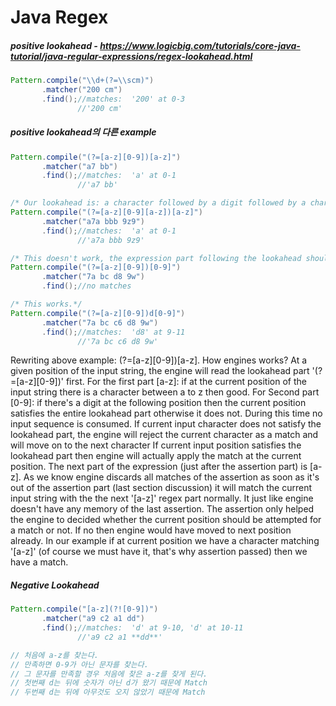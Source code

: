 # Java Regex

##### positive lookahead - https://www.logicbig.com/tutorials/core-java-tutorial/java-regular-expressions/regex-lookahead.html
```java
Pattern.compile("\\d+(?=\\scm)")
       .matcher("200 cm")
       .find();//matches:  '200' at 0-3
               //'200 cm'
```

##### positive lookahead의 다른 example
```java
Pattern.compile("(?=[a-z][0-9])[a-z]")
       .matcher("a7 bb")
       .find();//matches:  'a' at 0-1
               //'a7 bb'

/* Our lookahead is: a character followed by a digit followed by a character: but we are only want to have match for first character.*/
Pattern.compile("(?=[a-z][0-9][a-z])[a-z]")
       .matcher("a7a bbb 9z9")
       .find();//matches:  'a' at 0-1
               //'a7a bbb 9z9'

/* This doesn't work, the expression part following the lookahead should start with a character.*/
Pattern.compile("(?=[a-z][0-9])[0-9]")
       .matcher("7a bc d8 9w")
       .find();//no matches

/* This works.*/
Pattern.compile("(?=[a-z][0-9])d[0-9]")
       .matcher("7a bc c6 d8 9w")
       .find();//matches:  'd8' at 9-11
               //'7a bc c6 d8 9w'
```

Rewriting above example: (?=[a-z][0-9])[a-z].
How engines works?
At a given position of the input string, the engine will read the lookahead part '(?=[a-z][0-9])' first. 
For the first part [a-z]: if at the current position of the input string there is a character between a to z then good. 
For Second part [0-9]: if there's a digit at the following position then the current position satisfies the entire lookahead part otherwise it does not. During this time no input sequence is consumed. 
If current input character does not satisfy the lookahead part, the engine will reject the current character as a match and will move on to the next character 
If current input position satisfies the lookahead part then engine will actually apply the match at the current position. The next part of the expression (just after the assertion part) is [a-z]. As we know engine discards all matches of the assertion as soon as it's out of the assertion part (last section discussion) it will match the current input string with the the next '[a-z]' regex part normally. It just like engine doesn't have any memory of the last assertion. The assertion only helped the engine to decided whether the current position should be attempted for a match or not. If no then engine would have moved to next position already.
In our example if at current position we have a character matching '[a-z]' (of course we must have it, that's why assertion passed) then we have a match. 


##### Negative Lookahead
```java
Pattern.compile("[a-z](?![0-9])")
       .matcher("a9 c2 a1 dd")
       .find();//matches:  'd' at 9-10, 'd' at 10-11
               //'a9 c2 a1 **dd**'

// 처음에 a-z를 찾는다.
// 만족하면 0-9가 아닌 문자를 찾는다.
// 그 문자를 만족할 경우 처음에 찾은 a-z를 찾게 된다.
// 첫번째 d는 뒤에 숫자가 아닌 d가 왔기 때문에 Match
// 두번째 d는 뒤에 아무것도 오지 않았기 때문에 Match
```


